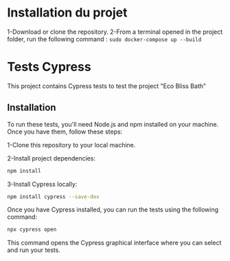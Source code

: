 # Installation du projet
1-Download or clone the repository.
2-From a terminal opened in the project folder, run the following command : `sudo docker-compose up --build`

# Tests Cypress
This project contains Cypress tests to test the project "Eco Bliss Bath"

## Installation

To run these tests, you'll need Node.js and npm installed on your machine. Once you have them, follow these steps:

1-Clone this repository to your local machine.

2-Install project dependencies:
```bash
npm install
```
3-Install Cypress locally:
```bash
npm install cypress --save-dev
```
Once you have Cypress installed, you can run the tests using the following command:

```bash
npx cypress open
```

This command opens the Cypress graphical interface where you can select and run your tests.